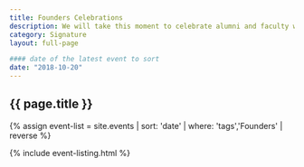 ```yaml
---
title: Founders Celebrations
description: We will take this moment to celebrate alumni and faculty who exemplify the best of UC Santa Cruz.
category: Signature
layout: full-page

#### date of the latest event to sort
date: "2018-10-20"
---
```

<section id="main-content">
<div class="grid-container large">
<section class="heading">
<h2 class="underline">{{ page.title }}</h2>
</section>

<div class="events-card-list fade-out-siblings">
{% assign event-list = site.events | sort: 'date' | where: 'tags','Founders' | reverse %}

{% include event-listing.html %}
